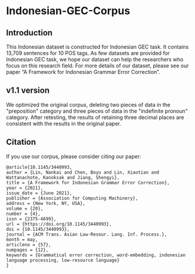 # Indonesian-GEC-Corpus

## Introduction
This Indonesian dataset is constructed for Indonesian GEC task. It contains 13,709 sentences for 10 POS tags. As few datasets are provided for Indonesian GEC task, we hope our dataset can help the researchers who focus on this research field. For more details of our dataset, please see our paper “A Framework for Indonesian Grammar Error Correction”.


## v1.1 version
We optimized the original corpus, deleting two pieces of data in the "preposition" category and three pieces of data in the "indefinite pronoun" category. After retesting, the results of retaining three decimal places are consistent with the results in the original paper.


## Citation
If you use our corpus, please consider citing our paper:
```
@article{10.1145/3440993,
author = {Lin, Nankai and Chen, Boyu and Lin, Xiaotian and Wattanachote, Kanoksak and Jiang, Shengyi},
title = {A Framework for Indonesian Grammar Error Correction},
year = {2021},
issue_date = {June 2021},
publisher = {Association for Computing Machinery},
address = {New York, NY, USA},
volume = {20},
number = {4},
issn = {2375-4699},
url = {https://doi.org/10.1145/3440993},
doi = {10.1145/3440993},
journal = {ACM Trans. Asian Low-Resour. Lang. Inf. Process.},
month = may,
articleno = {57},
numpages = {12},
keywords = {Grammatical error correction, word-embedding, indonesian language processing, low-resource language}
}
```
